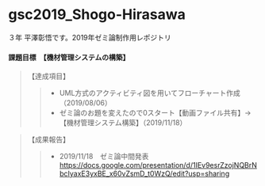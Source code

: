 # gsc2019_Shogo-Hirasawa
 ３年 平澤彰悟です。2019年ゼミ論制作用レポジトリ

#### 課題目標　【機材管理システムの構築】  

 > 【達成項目】
   >> * UML方式のアクティビティ図を用いてフローチャート作成（2019/08/06）
   >> * ゼミ論のお題を変えたので0スタート【動画ファイル共有】→【機材管理システム構築】（2019/11/18）
   
 >【成果報告】
  >> * 2019/11/18　ゼミ論中間発表 https://docs.google.com/presentation/d/1IEv9esrZzojNQBrNbcIyaxE3yxBE_x60vZsmD_t0WzQ/edit?usp=sharing

